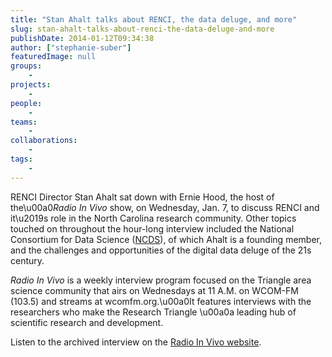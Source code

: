 ```yaml
---
title: "Stan Ahalt talks about RENCI, the data deluge, and more"
slug: stan-ahalt-talks-about-renci-the-data-deluge-and-more
publishDate: 2014-01-12T09:34:38
author: ["stephanie-suber"]
featuredImage: null
groups:
    - 
projects:
    - 
people:
    - 
teams: 
    - 
collaborations:
    - 
tags:
    - 
---
```

<p>RENCI Director Stan Ahalt sat down with Ernie Hood, the host of the\u00a0<i>Radio In Vivo </i>show, on Wednesday, Jan. 7, to discuss RENCI and it\u2019s role in the North Carolina research community. Other topics touched on throughout the hour-long interview included the National Consortium for Data Science (<a href="http://data2discovery.org">NCDS</a>), of which Ahalt is a founding member, and the challenges and opportunities of the digital data deluge of the 21s century.</p>
<p><i>Radio In Vivo</i> is a weekly interview program focused on the Triangle area science community that airs on Wednesdays at 11 A.M. on WCOM-FM (103.5) and streams at wcomfm.org.\u00a0It features interviews with the researchers who make the Research Triangle \u00a0a leading hub of scientific research and development.</p>
<p>Listen to the archived interview on the <a href="http://radioinvivo.org">Radio In Vivo website</a>.</p>
<!-- AddThis Advanced Settings generic via filter on the_content --><!-- AddThis Share Buttons generic via filter on the_content -->
